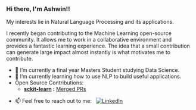 ### Hi there, I'm Ashwin!!

My interests lie in Natural Language Processing and its applications. 

I recently began contributing to the Machine Learning open-source community. It allows me to work in a collaborative environment and provides a fantastic learning experience. The idea that a small contribution can generate large impact almost instantly is what motivates me to contribute.

- 🔭 I’m currently a final year Masters Student studying Data Science.
- 🌱 I’m currently learning how to use NLP to build useful applications.
- Open Source Contributions:
  - **[sckit-learn](https://github.com/scikit-learn/scikit-learn/) :** [Merged PRs](https://github.com/scikit-learn/scikit-learn/pulls?q=is%3Apr+author%3Aawinml+is%3Aclosed+sort%3Acomments-desc)
 <!-- - **[imbalanced-learn](https://github.com/scikit-learn-contrib/imbalanced-learn) :** [Merged PRs](https://github.com/scikit-learn-contrib/imbalanced-learn/pulls?q=is%3Apr+is%3Aclosed+author%3Aawinml)-->
- 📫 Feel free to reach out to me:  &nbsp;  <a href="https://www.linkedin.com/in/ashwin-mathur-ds/"><img src="https://img.shields.io/badge/LinkedIn-Ashwin-blue" alt="LinkedIn" href="https://www.linkedin.com/in/ashwin-mathur-ds/"></a>



<!--
  Title: Ashwin Mathur Github
  Description: Data Science - Ashwin Mathur Github
  Author: awinml
  -->


<!--
**awinml/awinml** is a ✨ _special_ ✨ repository because its `README.md` (this file) appears on your GitHub profile.

Here are some ideas to get you started:



- 👯 I’m looking to collaborate on ...
- 🤔 I’m looking for help with ...
- 💬 Ask me about ...
- 📫 How to reach me: ...
- 😄 Pronouns: ...
- ⚡ Fun fact: ...

<!--![](https://komarev.com/ghpvc/?username=awinml&color=green&style=for-the-badge&label=Profile+Views)

[![My GitHub Stats](https://github-readme-stats.vercel.app/api/?username=awinml&count_private=true&show_icons=true&hide_rank=true&hide=contribs&include_all_commits=true)]()

-->

